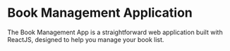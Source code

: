 # Book Management Application

The Book Management App is a straightforward web application built with ReactJS, designed to help you manage your book list.
